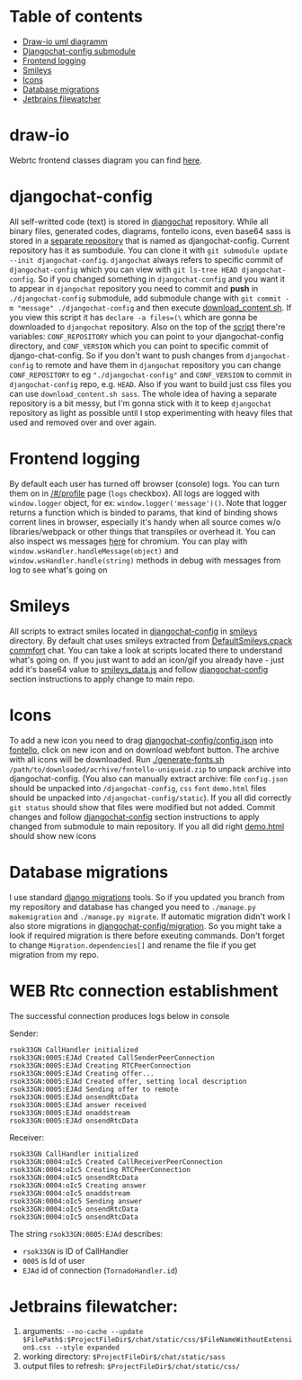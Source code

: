 Table of contents
=================
  * [Draw-io uml diagramm](#draw-io)
  * [Djangochat-config submodule](#djangochat-config)
  * [Frontend logging](#frontend-logging)
  * [Smileys](#smileys)
  * [Icons](#icons)
  * [Database migrations](#database-migrations)
  * [Jetbrains filewatcher](#jetbrains-filewatcher)

draw-io
=======
Webrtc frontend classes diagram you can find [here](https://www.draw.io/?lightbox=1&highlight=0000ff&edit=_blank&layers=1&nav=1&title=draw.io-uml_diagram.xml#Uhttps%3A%2F%2Fraw.githubusercontent.com%2FDeathangel908%2Fdjangochat-config%2Fmaster%2Fdraw.io-uml_diagram.xml).

djangochat-config
=================
All self-writted code (text) is stored in [djangochat](/README.md) repository. While all binary files, generated codes, diagrams, fontello icons, even base64 sass is stored in a [separate repository](https://github.com/Deathangel908/djangochat-config) that is named as djangochat-config. Current repository has it as sumbodule. You can clone it with `git submodule update --init djangochat-config`. `djangochat` always refers to specific commit of `djangochat-config` which you can view with `git ls-tree HEAD djangochat-config`. So if you changed something in `djangochat-config` and you want it to appear in `djangochat` repository you need to commit and **push** in `./djangochat-config` submodule, add submodule change with `git commit -m "message" ./djangochat-config` and then execute [download_content.sh](download_content.sh). If you view this script it has `declare -a files=(\` which are gonna be downloaded to `djangochat` repository. Also on the top of the [script](download_content.sh) there're variables: `CONF_REPOSITORY` which you can point to your djangochat-config directory,  and `CONF_VERSION` which you can point to specific commit of django-chat-config. So if you don't want to push changes from `djangochat-config` to remote and have them in `djangochat` repository you can change `CONF_REPOSITORY` to eg `"./djangochat-config"` and `CONF_VERSION` to commit in `djangochat-config` repo, e.g. `HEAD`. Also if you want to build just css files you can use `download_content.sh sass`.  The whole idea of having a separate repository is a bit messy, but I'm gonna stick with it to keep `djangochat` repository as light as possible until I stop experimenting with heavy files that used and removed over and over again.


Frontend logging
=================
By default each user has turned off browser (console) logs. You can turn them on in [/#/profile](https://localhost:8000/#/profile) page (`logs` checkbox). All logs are logged with `window.logger` object, for ex: `window.logger('message')()`. Note that logger returns a function which is binded to params, that kind of binding shows corrent lines in browser, especially it's handy when all source comes w/o libraries/webpack or other things that transpiles or overhead it. You can also inspect ws messages [here](https://github.com/Deathangel908/djangochat-config/blob/master/ws_messages.jpeg?raw=true) for chromium. You can play with `window.wsHandler.handleMessage(object)` and `window.wsHandler.handle(string)` methods in debug with messages from log to see what's going on

Smileys
=======
All scripts to extract smiles located in [djangochat-config](https://github.com/Deathangel908/djangochat-config) in [smileys](https://github.com/Deathangel908/djangochat-config/tree/master/smileys) directory. By default chat uses smileys extracted from  [DefaultSmileys.cpack](https://github.com/Deathangel908/djangochat-config/blob/master/smileys/DefaultSmilies.cfpack) [commfort](http://www.commfort.com/en/) chat.
You can take a look at scripts located there to understand what's going on. If you just want to add an icon/gif you already have - just add it's base64 value to [smileys_data.js](https://github.com/Deathangel908/djangochat-config/blob/master/static/js/smileys_data.js) and follow [djangochat-config](#djangochat-config) section instructions to apply change to main repo.

Icons
=====
To add a new icon you need to drag [djangochat-config/config.json](https://github.com/Deathangel908/djangochat-config/blob/master/config.json) into [fontello](http://fontello.com), click on new icon and on download webfont button. The archive with all icons will be downloaded. Run [./generate-fonts.sh](https://github.com/Deathangel908/djangochat-config/blob/master/generate-fonts.sh) `/path/to/downloaded/acrhive/fontello-uniqueid.zip` to unpack archive into djangochat-config. (You also can manually extract archive: file `config.json` should be unpacked into `/djangochat-config`, `css` `font` `demo.html` files should be unpacked into `/djangochat-config/static`).  If you all did correctly `git status` should show that files were modified but not added. Commit changes and follow [djangochat-config](#djangochat-config) section instructions to apply changed from submodule to main repository. If you all did right [demo.html](https://127.0.0.1:8000/static/demo.html) should show new icons

Database migrations
===================
I use standard [django migrations](https://docs.djangoproject.com/en/1.11/topics/migrations/) tools. So if you updated you branch from my repository and database has changed you need to `./manage.py makemigration` and  `./manage.py migrate`. If automatic migration didn't work I also store migrations in [djangochat-config/migration](https://github.com/Deathangel908/djangochat-config/tree/master/migrations).  So you might take a look if required migration is there before exeuting commands. Don't forget to change `Migration.dependencies[]` and rename the file if you get migration from my repo.

WEB Rtc connection establishment
===============================
The successful connection produces logs below in console

Sender:
```
rsok33GN CallHandler initialized
rsok33GN:0005:EJAd Created CallSenderPeerConnection
rsok33GN:0005:EJAd Creating RTCPeerConnection
rsok33GN:0005:EJAd Creating offer...
rsok33GN:0005:EJAd Created offer, setting local description
rsok33GN:0005:EJAd Sending offer to remote
rsok33GN:0005:EJAd onsendRtcData
rsok33GN:0005:EJAd answer received
rsok33GN:0005:EJAd onaddstream
rsok33GN:0005:EJAd onsendRtcData
```

Receiver:
```
rsok33GN CallHandler initialized
rsok33GN:0004:oIc5 Created CallReceiverPeerConnection
rsok33GN:0004:oIc5 Creating RTCPeerConnection
rsok33GN:0004:oIc5 onsendRtcData
rsok33GN:0004:oIc5 Creating answer
rsok33GN:0004:oIc5 onaddstream
rsok33GN:0004:oIc5 Sending answer
rsok33GN:0004:oIc5 onsendRtcData
rsok33GN:0004:oIc5 onsendRtcData
```

The string `rsok33GN:0005:EJAd` describes:
 - `rsok33GN` is ID of CallHandler
 - `0005` is Id of user
 - `EJAd` id of connection (`TornadoHandler.id`)

Jetbrains filewatcher:
=====================
 1. arguments: `--no-cache --update $FilePath$:$ProjectFileDir$/chat/static/css/$FileNameWithoutExtension$.css --style expanded`
 2. working directory: `$ProjectFileDir$/chat/static/sass`
 3. output files to refresh: `$ProjectFileDir$/chat/static/css/`